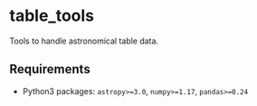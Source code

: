 # table_tools
Tools to handle astronomical table data.

## Requirements
- Python3 packages: `astropy>=3.0`, `numpy>=1.17`, `pandas>=0.24`
